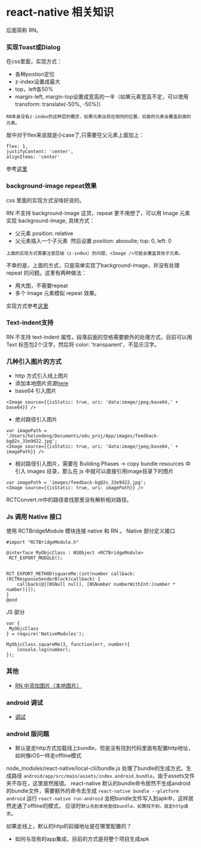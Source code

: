 # react-native 相关知识
后面简称 RN。

### 实现Toast或Dialog
在css里面，实现方式：
+ 各种postion定位
+ z-index设置成最大
+ top，left各50%
+ margin-left, margin-top设置成宽高的一半（如果元素宽高不定，可以使用transform: translate(-50%, -50%)）

`RN本身没有z-index的这种层的概念，如果元素出现在相同的位置，后面的元素会覆盖前面的元素。`

居中对于flex来说就是小case了,只需要在父元素上面加上：
```
flex: 1,
justifyContent: 'center',
alignItems: 'center'
```

 参考[这里](https://github.com/haledeng/react-native-knowledge/tree/master/src/Toast)

### background-image repeat效果
css 里面的实现方式没啥好说的。

RN 不支持 background-image 这货，repeat 更不用想了，可以用 Image 元素实现 background-image, 具体方式：
+ 父元素 position: relative
+ 父元素插入一个子元素 <Image /> 然后设置 position: abosulte; top: 0, left: 0

`上面的实现方式需要注意层级（z-index）的问题，<Image />可能会覆盖其他子元素。`

不幸的是，上面的方式，只是简单实现了background-image，并没有处理 repeat 的问题。这里有两种做法：
+ 用大图，不需要repeat
+ 多个 Image 元素模拟 repeat 效果。

实现方式参考[这里](https://github.com/haledeng/react-native-knowledge/tree/master/src/Background-image-repeat)

### Text-indent支持
RN 不支持 text-indent 属性，段落前面的空格需要额外的处理方式，目前可以用 Text 标签包2个汉字，然后将
color: 'transparent'，不显示汉字。

### 几种引入图片的方式
+ http 方式引入线上图片
+ 添加本地图片资源[here](https://github.com/haledeng/react-native-knowledge/blob/master/docs/addLocalImages.md)
+ base64 引入图片
```
<Image source={{isStatic: true, uri: 'data:image/jpeg;base64,' + base64}} />

```
+ 绝对路径引入图片
```
var imagePath = '/Users/helondeng/Documents/edu_proj/App/images/feedback-bg@2x_33e9d22.jpg';
<Image source={{isStatic: true, uri: 'data:image/jpeg;base64,' + imagePath}} />
```
+ 相对路径引入图片，需要在 Building Phases -> copy bundle resources 中引入 images 目录，那么在 js 中就可以直接引用image目录下的图片
```
var imagePath = 'images/feedback-bg@2x_33e9d22.jpg';
<Image source={{isStatic: true, uri: imagePath}} />
```
RCTConvert.m中的路径查找那里没有解析相对路径。


### Js 调用 Native 接口
使用 RCTBridgeModule 模块连接 native 和 RN 。
Native 部分定义接口
```
#import "RCTBridgeModule.h"
 
@interface MyObjcClass : NSObject <RCTBridgeModule>
 RCT_EXPORT_MODULE();
 
 
RCT_EXPORT_METHOD(squareMe:(int)number callback:(RCTResponseSenderBlock)callback) {
    callback(@[[NSNull null], [NSNumber numberWithInt:(number * number)]]);
}
@end
```

JS 部分
```
var {
 MyObjcClass
} = require('NativeModules');

MyObjcClass.squareMe(3, function(err, number){
    console.log(number);
});
```

### 其他
+ [RN 中添加图片（本地图片）](https://github.com/haledeng/react-native-knowledge/blob/master/docs/addLocalImages.md)

### android 调试
+ [调试](https://github.com/haledeng/react-native-knowledge/blob/master/docs/android%20debug.md)

### android 版问题
+ 默认是走http方式加载线上bundle，但是没有找到代码里面有配置http地址，如何像iOS一样走offline模式
 
node_modules/react-native/local-cli/bundle.js 处理了bundle的生成方式，生成路径 `android/app/src/main/assets/index.android.bundle`，由于assets文件夹不存在，这里居然报错。
 react-native 默认的bundle命令居然不生成android的bundle文件，需要额外的命令去生成
 `react-native bundle --platform android`
运行 `react-native run-android` 会把bundle文件写入到apk中，这样居然走通了offline的模式，
应该时`默认先到本地查找bundle，如果找不到，就走http请求`。

如果走线上，默认的http的前缀地址是在哪里配置的？

+ 如何与现有的app集成，目前的方式是将整个项目生成apk
